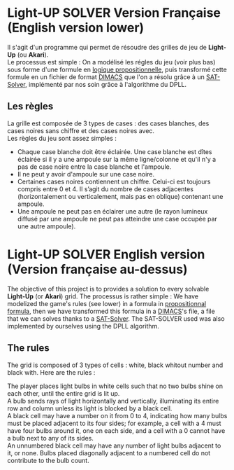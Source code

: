 # Light-UP SOLVER Version Française (English version lower)

Il s'agit d'un programme qui permet de résoudre des grilles de jeu de **Light-Up** (ou **Akari**).  
Le processus est simple : On a modélisé les régles du jeu (voir plus bas) sous forme d'une formule en [logique propositionnelle](https://fr.wikipedia.org/wiki/Formule_propositionnelle), puis transformé cette formule en un fichier de format [DIMACS](https://jix.github.io/varisat/manual/0.2.0/formats/dimacs.html) que l'on a résolu grâce à un [SAT-Solver](https://en.wikipedia.org/wiki/SAT_solver), implémenté par nos soin grâce à l'algorithme du DPLL.


## Les règles  
La grille est composée de 3 types de cases : des cases blanches, des cases noires sans chiffre et des cases noires avec.  
Les règles du jeu sont assez simples :  

- Chaque case blanche doit être éclairée. Une case blanche est dîtes éclairée si il y a une ampoule sur la même ligne/colonne et qu'il n'y a pas de case noire entre la case blanche et l'ampoule.
- Il ne peut y avoir d'ampoule sur une case noire.
- Certaines cases noires contiennent un chiffre. Celui-ci est toujours compris entre 0 et 4. Il s’agit du nombre de cases adjacentes (horizontalement ou verticalement, mais pas en oblique) contenant une ampoule.
- Une ampoule ne peut pas en éclairer une autre (le rayon lumineux diffusé par une ampoule ne peut pas atteindre une case occupée par une autre ampoule).  




# Light-UP SOLVER English version (Version française au-dessus)

The objective of this project is to provides a solution to every solvable **Light-Up** (or **Akari**) grid.
The processus is rather simple : We have modelized the game's rules (see lower) in a formula in [propositionnal formula](https://en.wikipedia.org/wiki/Propositional_formula), then we have transformed this formula in a [DIMACS](https://jix.github.io/varisat/manual/0.2.0/formats/dimacs.html)'s file, a file that we can solves thanks to a [SAT-Solver](https://en.wikipedia.org/wiki/SAT_solver). The SAT-SOLVER used was also implemented by ourselves using the DPLL algorithm.


## The rules
The grid is composed of 3 types of cells : white, black whitout number and black with.
Here are the rules : 

The player places light bulbs in white cells such that no two bulbs shine on each other, until the entire grid is lit up.  
A bulb sends rays of light horizontally and vertically, illuminating its entire row and column unless its light is blocked by a black cell.  
A black cell may have a number on it from 0 to 4, indicating how many bulbs must be placed adjacent to its four sides; for example, a cell with a 4 must have four bulbs around it, one on each side, and a cell with a 0 cannot have a bulb next to any of its sides.  
An unnumbered black cell may have any number of light bulbs adjacent to it, or none. Bulbs placed diagonally adjacent to a numbered cell do not contribute to the bulb count.
